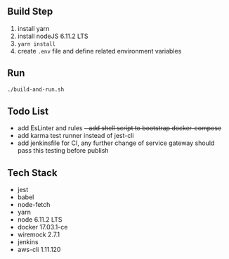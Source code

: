 ## Build Step

1. install yarn
2. install nodeJS 6.11.2 LTS
3. `yarn install`
4. create `.env` file and define related environment variables

## Run

```sh
./build-and-run.sh
```

## Todo List

- add EsLinter and rules
~~- add shell script to bootstrap docker-compose~~
- add karma test runner instead of jest-cli
- add jenkinsfile for CI, any further change of service gateway should pass this testing before publish

## Tech Stack

- jest
- babel
- node-fetch
- yarn
- node 6.11.2 LTS
- docker 17.03.1-ce
- wiremock 2.7.1
- jenkins
- aws-cli 1.11.120
